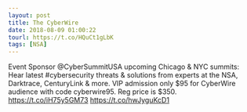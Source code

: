 ```yaml
---
layout: post
title: The CyberWire
date: 2018-08-09 01:00:22
tourl: https://t.co/HQuCt1gLbK
tags: [NSA]
---
```

Event Sponsor @CyberSummitUSA upcoming Chicago &amp; NYC summits: Hear latest #cybersecurity threats &amp; solutions from experts at the NSA, Darktrace, CenturyLink &amp; more. VIP admission only $95 for CyberWire audience with code cyberwire95. Reg price is $350. https://t.co/iH75y5GM73 https://t.co/hwJyguKcD1